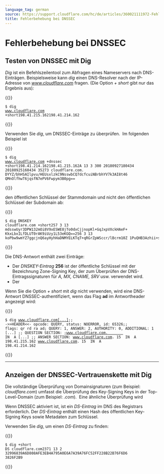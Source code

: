```yaml
---
language_tag: german
source: https://support.cloudflare.com/hc/de/articles/360021111972-Fehlerbehebung-bei-DNSSEC
title: Fehlerbehebung bei DNSSEC 
---
```


# Fehlerbehebung bei DNSSEC 



## Testen von DNSSEC mit Dig

_Dig_ ist ein Befehlszeilentool zum Abfragen eines Nameservers nach DNS-Einträgen. Beispielsweise kann _dig_ einen DNS-Resolver nach der IP-Adresse von _www.cloudflare.com_ fragen. (Die Option _\+ short_ gibt nur das Ergebnis aus)_:_


{{<raw>}}<pre class="CodeBlock CodeBlock-with-rows CodeBlock-scrolls-horizontally CodeBlock-is-light-in-light-theme CodeBlock--language-txt" language="txt"><code><span class="CodeBlock--rows"><span class="CodeBlock--rows-content"><span class="CodeBlock--row"><span class="CodeBlock--row-indicator"></span><div class="CodeBlock--row-content"><span class="CodeBlock--token-plain">$ dig www.cloudflare.com +short198.41.215.162198.41.214.162</span></div></span></span></span></code></pre>{{</raw>}}

Verwenden Sie _dig_, um DNSSEC-Einträge zu überprüfen.  Im folgenden Beispiel ist


{{<raw>}}<pre class="CodeBlock CodeBlock-with-rows CodeBlock-scrolls-horizontally CodeBlock-is-light-in-light-theme CodeBlock--language-txt" language="txt"><code><span class="CodeBlock--rows"><span class="CodeBlock--rows-content"><span class="CodeBlock--row"><span class="CodeBlock--row-indicator"></span><div class="CodeBlock--row-content"><span class="CodeBlock--token-plain">$ dig www.cloudflare.com +dnssec +short198.41.214.162198.41.215.162A 13 3 300 20180927180434 20180925160434 35273 cloudflare.com. DYYZ/bhHSAIlpvu/HEUsxlzkC9NsswbCQ7dcfcuiNBrbhYV7k3AI8t46 QMnOlfhwT6jqsfN7ePV6Fwpym3B0pg==</span></div></span></span></span></code></pre>{{</raw>}}

den öffentlichen Schlüssel der Stammdomain und nicht den öffentlichen Schlüssel der Subdomain ab: 


{{<raw>}}<pre class="CodeBlock CodeBlock-with-rows CodeBlock-scrolls-horizontally CodeBlock-is-light-in-light-theme CodeBlock--language-txt" language="txt"><code><span class="CodeBlock--rows"><span class="CodeBlock--rows-content"><span class="CodeBlock--row"><span class="CodeBlock--row-indicator"></span><div class="CodeBlock--row-content"><span class="CodeBlock--token-plain">$ dig DNSKEY cloudflare.com +short257 3 13 mdsswUyr3DPW132mOi8V9xESWE8jTo0dxCjjnopKl+GqJxpVXckHAeF+ KkxLbxILfDLUT0rAK9iUzy1L53eKGQ==256 3 13 koPbw9wmYZ7ggcjnQ6ayHyhHaDNMYELKTqT+qRGrZpWSccr/lBcrm10Z 1PuQHB3Azhii+sb0PYFkH1ruxLhe5g==</span></div></span></span></span></code></pre>{{</raw>}}

Die DNS-Antwort enthält zwei Einträge:

-   Der _DNSKEY-Eintrag_ **256** ist der öffentliche Schlüssel mit der Bezeichnung Zone-Signing Key, der zum Überprüfen der DNS-Eintragssignaturen für _A, MX, CNAME, SRV_ usw. verwendet wird.
-   Der

Wenn Sie die Option _\+ short_ mit _dig_ nicht verwenden, wird eine DNS-Antwort DNSSEC-authentifiziert, wenn das Flag **ad** im Antwortheader angezeigt wird:


{{<raw>}}<pre class="CodeBlock CodeBlock-with-rows CodeBlock-scrolls-horizontally CodeBlock-is-light-in-light-theme CodeBlock--language-txt" language="txt"><code><span class="CodeBlock--rows"><span class="CodeBlock--rows-content"><span class="CodeBlock--row"><span class="CodeBlock--row-indicator"></span><div class="CodeBlock--row-content"><span class="CodeBlock--token-plain">$ dig www.cloudflare.com[...];; -&gt;&gt;HEADER&lt;&lt;- opcode: QUERY, status: NOERROR, id: 65326;; flags: qr rd ra ad; QUERY: 1, ANSWER: 2, AUTHORITY: 0, ADDITIONAL: 1 [...] ;; QUESTION SECTION: ;www.cloudflare.com.        IN  A [...] ;; ANSWER SECTION: www.cloudflare.com. 15  IN  A   198.41.215.162 www.cloudflare.com. 15  IN  A   198.41.214.162</span></div></span></span></span></code></pre>{{</raw>}}

___

## Anzeigen der DNSSEC-Vertrauenskette mit Dig

Die vollständige Überprüfung von Domainsignaturen (zum Beispiel: _cloudflare.com_) umfasst die Überprüfung des Key-Signing Keys in der Top-Level-Domain (zum Beispiel: _.com_).  Eine ähnliche Überprüfung wird

Wenn DNSSEC aktiviert ist, ist ein _DS-Eintrag_ im DNS des Registrars erforderlich. Der _DS-Eintrag_ enthält einen Hash des öffentlichen Key-Signing Keys sowie Metadaten zum Schlüssel.

Verwenden Sie _dig_, um einen _DS-Eintrag_ zu finden:


{{<raw>}}<pre class="CodeBlock CodeBlock-with-rows CodeBlock-scrolls-horizontally CodeBlock-is-light-in-light-theme CodeBlock--language-txt" language="txt"><code><span class="CodeBlock--rows"><span class="CodeBlock--rows-content"><span class="CodeBlock--row"><span class="CodeBlock--row-indicator"></span><div class="CodeBlock--row-content"><span class="CodeBlock--token-plain">$ dig +short DS cloudflare.com2371 13 2 32996839A6D808AFE3EB4A795A0E6A7A39A76FC52FF228B22B76F6D6 3826F2B9</span></div></span></span></span></code></pre>{{</raw>}}

